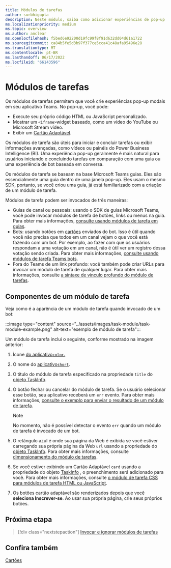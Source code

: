 ```yaml
---
title: Módulos de tarefas
author: surbhigupta
description: Neste módulo, saiba como adicionar experiências de pop-up modais para coletar ou exibir informações aos usuários de seus aplicativos Microsoft Teams aplicativos
ms.localizationpriority: medium
ms.topic: overview
ms.author: anclear
ms.openlocfilehash: f5bed6e92200d19fc99f8f91d632dd04d61a1722
ms.sourcegitcommit: ca84b5fe5d3b97f377ce5cca41c48afa95496e28
ms.translationtype: MT
ms.contentlocale: pt-BR
ms.lasthandoff: 06/17/2022
ms.locfileid: "66143596"
---
```

# <a name="task-modules"></a>Módulos de tarefas

Os módulos de tarefas permitem que você crie experiências pop-up modais em seu aplicativo Teams. No pop-up, você pode:

* Execute seu próprio código HTML ou JavaScript personalizado.
* Mostrar um `<iframe>`widget baseado, como um vídeo do YouTube ou Microsoft Stream vídeo.
* Exibir um [Cartão Adaptável](/adaptive-cards/).

Os módulos de tarefa são úteis para iniciar e concluir tarefas ou exibir informações avançadas, como vídeos ou painéis do Power Business Intelligence (BI). Uma experiência pop-up geralmente é mais natural para usuários iniciando e concluindo tarefas em comparação com uma guia ou uma experiência de bot baseada em conversa.

Os módulos de tarefa se baseam na base Microsoft Teams guias. Eles são essencialmente uma guia dentro de uma janela pop-up. Eles usam o mesmo SDK, portanto, se você criou uma guia, já está familiarizado com a criação de um módulo de tarefa.

Módulos de tarefa podem ser invocados de três maneiras:

* Guias de canal ou pessoais: usando o SDK de guias Microsoft Teams, você pode invocar módulos de tarefa de botões, links ou menus na guia. Para obter mais informações, [consulte usando módulos de tarefa em guias](~/task-modules-and-cards/task-modules/task-modules-tabs.md).
* Bots: usando botões em [cartões](~/task-modules-and-cards/cards/cards-reference.md) enviados do bot. Isso é útil quando você não precisa que todos em um canal vejam o que você está fazendo com um bot. Por exemplo, ao fazer com que os usuários respondam a uma votação em um canal, não é útil ver um registro dessa votação sendo criada. Para obter mais informações, [consulte usando módulos de tarefa Teams bots](~/task-modules-and-cards/task-modules/task-modules-bots.md).
* Fora do Teams de um link profundo: você também pode criar URLs para invocar um módulo de tarefa de qualquer lugar. Para obter mais informações, consulte [a sintaxe de vínculo profundo do módulo de tarefas](~/task-modules-and-cards/task-modules/invoking-task-modules.md#task-module-deep-link-syntax).

## <a name="components-of-a-task-module"></a>Componentes de um módulo de tarefa

Veja como é a aparência de um módulo de tarefa quando invocado de um bot:

:::image type="content" source="../assets/images/task-module/task-module-example.png" alt-text="exemplo de módulo de tarefa":::

Um módulo de tarefa inclui o seguinte, conforme mostrado na imagem anterior:

1. Ícone [do aplicativo`color`.](~/resources/schema/manifest-schema.md#icons)
2. O nome do [aplicativo`short`](~/resources/schema/manifest-schema.md#name).
3. O título do módulo de tarefa especificado na propriedade `title` do [objeto TaskInfo](~/task-modules-and-cards/task-modules/invoking-task-modules.md#the-taskinfo-object).
4. O botão fechar ou cancelar do módulo de tarefa. Se o usuário selecionar esse botão, seu aplicativo receberá um `err` evento. Para obter mais informações, [consulte o exemplo para enviar o resultado de um módulo de tarefa](~/task-modules-and-cards/task-modules/task-modules-tabs.md#example-of-submitting-the-result-of-a-task-module).

    > [!NOTE]
    > No momento, não é possível detectar o evento `err` quando um módulo de tarefa é invocado de um bot.

5. O retângulo azul é onde sua página da Web é exibida se você estiver carregando sua própria página da Web `url` usando a propriedade do [objeto TaskInfo](~/task-modules-and-cards/task-modules/invoking-task-modules.md#the-taskinfo-object). Para obter mais informações, consulte [dimensionamento do módulo de tarefas](~/task-modules-and-cards/task-modules/invoking-task-modules.md#task-module-sizing).
6. Se você estiver exibindo um Cartão Adaptável `card` usando a propriedade do objeto [TaskInfo](~/task-modules-and-cards/task-modules/invoking-task-modules.md#the-taskinfo-object) , o preenchimento será adicionado para você. Para obter mais informações, consulte [o módulo de tarefa CSS para módulos de tarefa HTML ou JavaScript](~/task-modules-and-cards/task-modules/invoking-task-modules.md#task-module-css-for-html-or-javascript-task-modules).
7. Os botões cartão adaptável são renderizados depois que você **seleciona Inscrever-se**. Ao usar sua própria página, crie seus próprios botões.

## <a name="next-step"></a>Próxima etapa

> [!div class="nextstepaction"]
> [Invocar e ignorar módulos de tarefas](~/task-modules-and-cards/task-modules/invoking-task-modules.md)

## <a name="see-also"></a>Confira também

[Cartões](~/task-modules-and-cards/what-are-cards.md)
